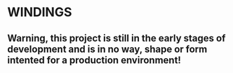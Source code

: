 # WINDINGS #

## Warning, this project is still in the early stages of development and is in no way, shape or form intented for a production environment!